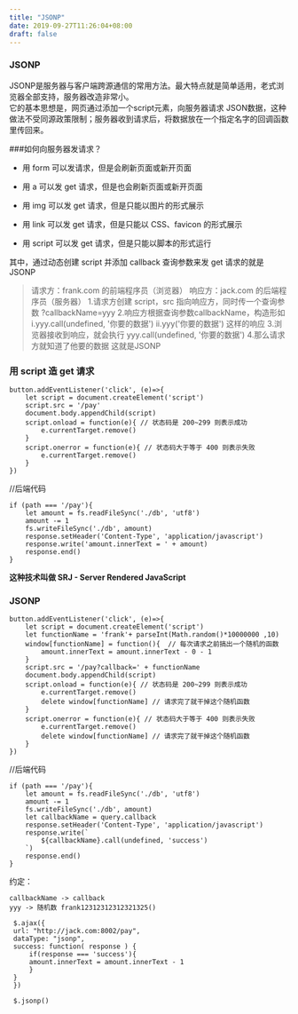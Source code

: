 ```yaml
---
title: "JSONP"
date: 2019-09-27T11:26:04+08:00
draft: false
---
```

### JSONP
JSONP是服务器与客户端跨源通信的常用方法。最大特点就是简单适用，老式浏览器全部支持，服务器改造非常小。<br>
它的基本思想是，网页通过添加一个script元素，向服务器请求    JSON数据，这种做法不受同源政策限制；服务器收到请求后，将数据放在一个指定名字的回调函数里传回来。

###如何向服务器发请求？

* 用 form 可以发请求，但是会刷新页面或新开页面

* 用 a 可以发 get 请求，但是也会刷新页面或新开页面
  
* 用 img 可以发 get 请求，但是只能以图片的形式展示
  
* 用 link 可以发 get 请求，但是只能以 CSS、favicon 的形式展示
  
* 用 script 可以发 get 请求，但是只能以脚本的形式运行
  
其中，通过动态创建 script 并添加 callback 查询参数来发 get 请求的就是 JSONP 
>请求方：frank.com 的前端程序员（浏览器）
>响应方：jack.com 的后端程序员（服务器）
>       1.请求方创建 script，src 指向响应方，同时传一个查询参数 ?callbackName=yyy
>        2.响应方根据查询参数callbackName，构造形如
>           i.yyy.call(undefined, '你要的数据')
>           ii.yyy('你要的数据')
>           这样的响应
>       3.浏览器接收到响应，就会执行 yyy.call(undefined, '你要的数据')
>      4.那么请求方就知道了他要的数据 
>这就是JSONP


### 用 script 造 get 请求

```
button.addEventListener('click', (e)=>{
    let script = document.createElement('script')
    script.src = '/pay'
    document.body.appendChild(script)
    script.onload = function(e){ // 状态码是 200~299 则表示成功
        e.currentTarget.remove()
    }
    script.onerror = function(e){ // 状态码大于等于 400 则表示失败
        e.currentTarget.remove()
    }
})
```
//后端代码
```
if (path === '/pay'){
    let amount = fs.readFileSync('./db', 'utf8')
    amount -= 1
    fs.writeFileSync('./db', amount)
    response.setHeader('Content-Type', 'application/javascript')
    response.write('amount.innerText = ' + amount)
    response.end()
}
```
**这种技术叫做 SRJ - Server Rendered JavaScript**

### JSONP
```
button.addEventListener('click', (e)=>{
    let script = document.createElement('script')
    let functionName = 'frank'+ parseInt(Math.random()*10000000 ,10)
    window[functionName] = function(){  // 每次请求之前搞出一个随机的函数
        amount.innerText = amount.innerText - 0 - 1
    }
    script.src = '/pay?callback=' + functionName
    document.body.appendChild(script)
    script.onload = function(e){ // 状态码是 200~299 则表示成功
        e.currentTarget.remove()
        delete window[functionName] // 请求完了就干掉这个随机函数
    }
    script.onerror = function(e){ // 状态码大于等于 400 则表示失败
        e.currentTarget.remove()
        delete window[functionName] // 请求完了就干掉这个随机函数
    }
})
```
//后端代码
```
if (path === '/pay'){
    let amount = fs.readFileSync('./db', 'utf8')
    amount -= 1
    fs.writeFileSync('./db', amount)
    let callbackName = query.callback
    response.setHeader('Content-Type', 'application/javascript')
    response.write(`
        ${callbackName}.call(undefined, 'success')
    `)
    response.end()
}
```
约定：
```
callbackName -> callback
yyy -> 随机数 frank12312312312321325()

 $.ajax({
 url: "http://jack.com:8002/pay",
 dataType: "jsonp",
 success: function( response ) {
     if(response === 'success'){
     amount.innerText = amount.innerText - 1
     }
 }
 })

 $.jsonp()
```
